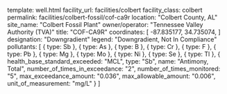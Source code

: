 template: well.html
facility_url: facilities/colbert
facility_class: colbert
permalink: facilities/colbert-fossil/cof-ca9r
location: "Colbert County, AL"
site_name: "Colbert Fossil Plant"
owner/operator: "Tennessee Valley Authority (TVA)"
title: "COF-CA9R"
coordinates: [
    -87.835177,
    34.735074,
]
designation: "Downgradient"
legend: "Downgradient, Not In Compliance"
pollutants: [
  {
    type: Sb
  },
  {
    type: As
  },
  {
    type: B
  },
  {
    type: Cr
  },
  {
    type: F
  },
  {
    type: Pb
  },
  {
    type: Mg
  },
  {
    type: Mo
  },
  {
    type: Ni
  },
  {
    type: Se
  },
  {
    type: Tl
  },
  {
    health_base_standard_exceeded: "MCL",
    type: "Sb",
    name: "Antimony, Total",
    number_of_times_in_exceedance: "2",
    number_of_times_monitored: "5",
    max_exceedance_amount: "0.036",
    max_allowable_amount: "0.006",
    unit_of_measurement: "mg/L"
  }
]
    